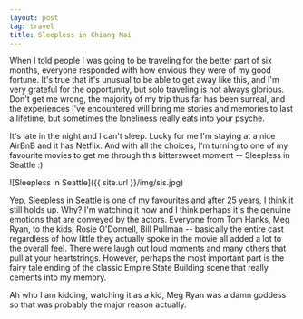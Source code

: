 ```yaml
---
layout: post
tag: travel
title: Sleepless in Chiang Mai
---
```


When I told people I was going to be traveling for the better part of six months, everyone responded with how envious they were of my good fortune.  It's true that it's unusual to be able to get away like this, and I'm very grateful for the opportunity, but solo traveling is not always glorious.  Don't get me wrong, the majority of my trip thus far has been surreal, and the experiences I've encountered will bring me stories and memories to last a lifetime, but sometimes the loneliness really eats into your psyche.

It's late in the night and I can't sleep.  Lucky for me I'm staying at a nice AirBnB and it has Netflix.  And with all the choices, I'm turning to one of my favourite movies to get me through this bittersweet moment -- Sleepless in Seattle :)

![Sleepless in Seattle]({{ site.url }}/img/sis.jpg)

Yep, Sleepless in Seattle is one of my favourites and after 25 years, I think it still holds up.  Why?  I'm watching it now and I think perhaps it's the genuine emotions that are conveyed by the actors.  Everyone from Tom Hanks, Meg Ryan, to the kids, Rosie O'Donnell, Bill Pullman -- basically the entire cast regardless of how little they actually spoke in the movie all added a lot to the overall feel.  There were laugh out loud moments and many others that pull at your heartstrings.  However, perhaps the most important part is the fairy tale ending of the classic Empire State Building scene that really cements into my memory.

Ah who I am kidding, watching it as a kid, Meg Ryan was a damn goddess so that was probably the major reason actually.